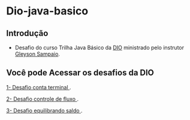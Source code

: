 # Dio-java-basico
## Introdução
- Desafio do curso Trilha Java Básico da [DIO](https://github.com/digitalinnovationone/trilha-java-basico/tree/main/desafios/sintaxe) ministrado pelo instrutor [Gleyson Sampaio](https://github.com/glysns).
<h2>Você pode Acessar os desafios da DIO</h2> 

 [ 1- Desafio conta terminal ](https://github.com/RuiCoders/Dio-java-basico/blob/main/conta-banco-desafio/src/ContaTerminal.java).

 [ 2- Desafio controle de fluxo ](https://github.com/RuiCoders/Dio-java-basico/tree/main/desafio-controle-de-fluxo).

 [ 3- Desafio equilibrando saldo ](https://github.com/RuiCoders/Dio-java-basico/blob/main/desafio-equilibrando-saldo/src/bancario/EquilibrandoSaldo.java).



